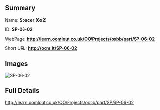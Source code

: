 

## Summary
 
Name: __Spacer (6x2)__

ID: __SP-06-02__

WebPage: __http://learn.oomlout.co.uk/OO/Projects/oobb/part/SP-06-02__

Short URL: __http://oom.lt/SP-06-02__


## Images
![SP-06-02](http://oomlout.com/oomlout-OOBB/part/SP/SP-06-02/OOBB-SP-06-02_420.png)




## Full Details

 http://learn.oomlout.co.uk/OO/Projects/oobb/part/SP/SP-06-02

